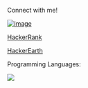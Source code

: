 Connect with me!

[![image](https://user-images.githubusercontent.com/44209638/174840258-fdd15300-5007-4970-be37-cc99dc3ef00f.png)](https://www.linkedin.com/in/rabeya-akter-4a3111174/)

[HackerRank](https://www.hackerrank.com/s2018126866?hr_r=1)

[HackerEarth](https://www.hackerearth.com/@s2018126866)

Programming Languages: 

 ![](https://img.shields.io/badge/-Python-0A1A2F?style=flat&logo=python)
 


